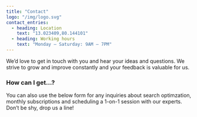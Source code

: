 ```yaml
---
title: "Contact"
logo: "/img/logo.svg"
contact_entries:
  - heading: Location
    text: "13.023409,80.144101"
  - heading: Working hours
    text: "Monday – Saturday: 9AM – 7PM"
---
```


We’d love to get in touch with you and hear your ideas and
questions. We strive to grow and improve constantly and your feedback
is valuable for us.

<h3 class="f4 b lh-title mb2">How can I get…?</h3>

You can also use the below form for any inquiries about search optimzation, monthly subscriptions and scheduling a 1-on-1 session
with our experts. Don’t be shy, drop us a line!
